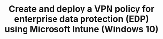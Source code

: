 ---
title: Create and deploy a VPN policy for enterprise data protection (EDP) using Microsoft Intune (Windows 10)
description: After you've created and deployed your enterprise data protection (EDP) policy, you can use Microsoft Intune to create and deploy your Virtual Private Network (VPN) policy, linking it to your EDP policy.
redirect_url:  https://technet.microsoft.com/itpro/windows/keep-secure/create-vpn-and-wip-policy-using-intune
---
